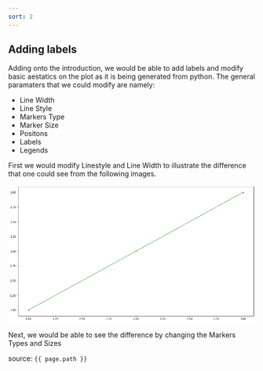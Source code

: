 ```yaml
---
sort: 2
---
```


## Adding labels

Adding onto the introduction, we would be able to add labels and modify basic aestatics on the plot as it is being generated from python. 
The general paramaters that we could modify are namely:
* Line Width
* Line Style
* Markers Type
* Marker Size
* Positons
* Labels
* Legends

First we would modify Linestyle and Line Width to illustrate the difference that one could see from the following images.

![WorkshopImage 2](https://raw.githubusercontent.com/darren1998s/darren1998s.github.io/main/assets/images/tfi/basics%20plt/WorkshopImage2.png)

Next, we would be able to see the difference by changing the Markers Types and Sizes 

source: `{{ page.path }}`
